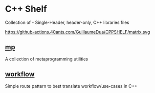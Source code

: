 # C++ Shelf

Collection of - Single-Header, header-only, C++ libraries files

https://github-actions.40ants.com/GuillaumeDua/CPPSHELF/matrix.svg

## [mp](https://github.com/GuillaumeDua/CppShelf/blob/main/includes/csl/mp.hpp)

A collection of metaprogramming utilities

## [workflow](https://github.com/GuillaumeDua/CppShelf/blob/main/includes/csl/workflow.hpp)

Simple route pattern to best translate workflow/use-cases in C++
